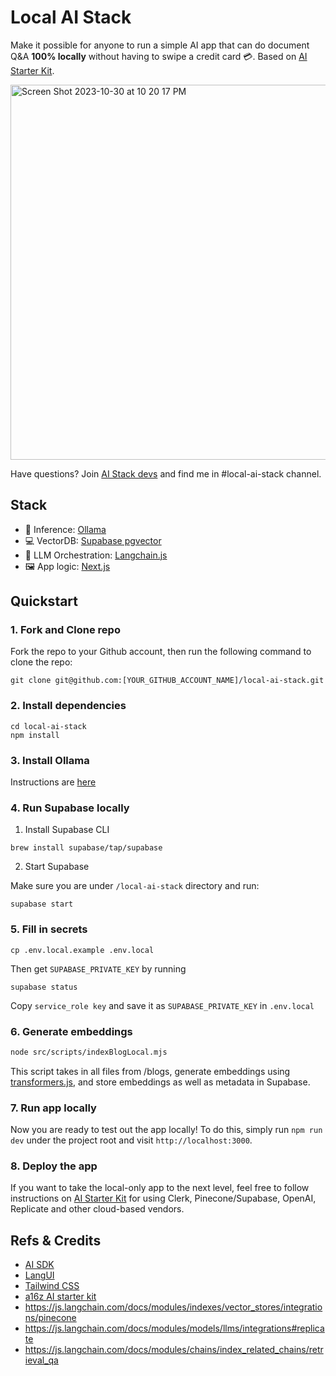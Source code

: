 # Local AI Stack

Make it possible for anyone to run a simple AI app that can do document Q&A **100% locally** without having to swipe a credit card 💳. Based on [AI Starter Kit](https://github.com/a16z-infra/ai-getting-started).

<img width="600" alt="Screen Shot 2023-10-30 at 10 20 17 PM" src="https://github.com/ykhli/local-ai-stack/assets/3489963/b4a7eddb-e655-45c3-93d4-fbb26e94a96c">

Have questions? Join [AI Stack devs](https://discord.gg/TsWCNVvRP5) and find me in #local-ai-stack channel.

## Stack

- 🦙 Inference: [Ollama](https://github.com/jmorganca/ollama)
- 💻 VectorDB: [Supabase pgvector](https://supabase.com/docs/guides/database/extensions/pgvector)
- 🧠 LLM Orchestration: [Langchain.js](https://js.langchain.com/docs/)
- 🖼️ App logic: [Next.js](https://nextjs.org/)

## Quickstart

### 1. Fork and Clone repo

Fork the repo to your Github account, then run the following command to clone the repo:

```
git clone git@github.com:[YOUR_GITHUB_ACCOUNT_NAME]/local-ai-stack.git
```

### 2. Install dependencies

```
cd local-ai-stack
npm install
```

### 3. Install Ollama

Instructions are [here](https://github.com/jmorganca/ollama#macos)

### 4. Run Supabase locally

1. Install Supabase CLI

```
brew install supabase/tap/supabase
```

2. Start Supabase

Make sure you are under `/local-ai-stack` directory and run:

```
supabase start
```

### 5. Fill in secrets

```
cp .env.local.example .env.local
```

Then get `SUPABASE_PRIVATE_KEY` by running

```
supabase status
```

Copy `service_role key` and save it as `SUPABASE_PRIVATE_KEY` in `.env.local`

### 6. Generate embeddings

```bash
node src/scripts/indexBlogLocal.mjs
```

This script takes in all files from /blogs, generate embeddings using [transformers.js](https://github.com/xenova/transformers.js), and store embeddings as well as metadata in Supabase.

### 7. Run app locally

Now you are ready to test out the app locally! To do this, simply run `npm run dev` under the project root and visit `http://localhost:3000`.

### 8. Deploy the app

If you want to take the local-only app to the next level, feel free to follow instructions on [AI Starter Kit](https://github.com/a16z-infra/ai-getting-started) for using Clerk, Pinecone/Supabase, OpenAI, Replicate and other cloud-based vendors.

## Refs & Credits

- [AI SDK](https://sdk.vercel.ai/docs)
- [LangUI](https://www.langui.dev/components)
- [Tailwind CSS](https://tailwindcss.com/)
- [a16z AI starter kit](https://github.com/a16z-infra/ai-getting-started)
- https://js.langchain.com/docs/modules/indexes/vector_stores/integrations/pinecone
- https://js.langchain.com/docs/modules/models/llms/integrations#replicate
- https://js.langchain.com/docs/modules/chains/index_related_chains/retrieval_qa
